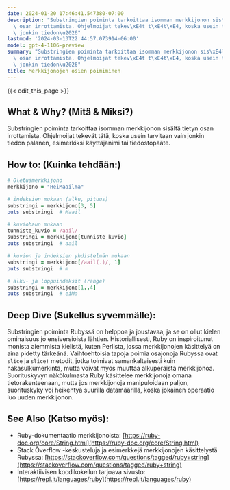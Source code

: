 ```yaml
---
date: 2024-01-20 17:46:41.547380-07:00
description: "Substringien poiminta tarkoittaa isomman merkkijonon sis\xE4lt\xE4 tietyn\
  \ osan irrottamista. Ohjelmoijat tekev\xE4t t\xE4t\xE4, koska usein tarvitaan vain\
  \ jonkin tiedon\u2026"
lastmod: '2024-03-13T22:44:57.073914-06:00'
model: gpt-4-1106-preview
summary: "Substringien poiminta tarkoittaa isomman merkkijonon sis\xE4lt\xE4 tietyn\
  \ osan irrottamista. Ohjelmoijat tekev\xE4t t\xE4t\xE4, koska usein tarvitaan vain\
  \ jonkin tiedon\u2026"
title: Merkkijonojen osien poimiminen
---
```


{{< edit_this_page >}}

## What & Why? (Mitä & Miksi?)
Substringien poiminta tarkoittaa isomman merkkijonon sisältä tietyn osan irrottamista. Ohjelmoijat tekevät tätä, koska usein tarvitaan vain jonkin tiedon palanen, esimerkiksi käyttäjänimi tai tiedostopääte.

## How to: (Kuinka tehdään:)
```Ruby
# Oletusmerkkijono
merkkijono = "HeiMaailma"

# indeksien mukaan (alku, pituus)
substringi = merkkijono[3, 5]
puts substringi  # Maail

# kuviohaun mukaan
tunniste_kuvio = /aail/
substringi = merkkijono[tunniste_kuvio]
puts substringi  # aail

# kuvion ja indeksien yhdistelmän mukaan
substringi = merkkijono[/aail(.)/, 1]
puts substringi  # m

# alku- ja loppuindeksit (range)
substringi = merkkijono[1..4]
puts substringi  # eiMa
```

## Deep Dive (Sukellus syvemmälle):
Substringien poiminta Rubyssä on helppoa ja joustavaa, ja se on ollut kielen ominaisuus jo ensiversioista lähtien. Historiallisesti, Ruby on inspiroitunut monista aiemmista kielistä, kuten Perlista, jossa merkkijonojen käsittelyä on aina pidetty tärkeänä.
Vaihtoehtoisia tapoja poimia osajonoja Rubyssa ovat `slice` ja `slice!` metodit, jotka toimivat samankaltaisesti kuin hakasulkumerkintä, mutta voivat myös muuttaa alkuperäistä merkkijonoa.
Suorituskyvyn näkökulmasta Ruby käsittelee merkkijonoja omana tietorakenteenaan, mutta jos merkkijonoja manipuloidaan paljon, suorituskyky voi heikentyä suurilla datamäärillä, koska jokainen operaatio luo uuden merkkijonon. 

## See Also (Katso myös):
- Ruby-dokumentaatio merkkijonoista: [https://ruby-doc.org/core/String.html](https://ruby-doc.org/core/String.html)
- Stack Overflow -keskusteluja ja esimerkkejä merkkijonojen käsittelystä Rubyssa: [https://stackoverflow.com/questions/tagged/ruby+string](https://stackoverflow.com/questions/tagged/ruby+string)
- Interaktiivisen koodikokeilun tarjoava sivusto: [https://repl.it/languages/ruby](https://repl.it/languages/ruby)
